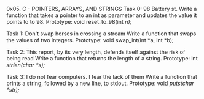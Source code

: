 0x05. C - POINTERS, ARRAYS, AND STRINGS
Task 0: 98 Battery st.
Write a function that takes a pointer to an int as parameter and updates the value it points to to 98.
Prototype: void reset_to_98(int *n);*

Task 1: Don't swap horses in crossing a stream
Write a function that swaps the values of two integers.
Prototype: void swap_int(int *a, int *b);

Task 2: This report, by its very length, defends itself against the risk of being read
Write a function that returns the length of a string.
Prototype: int _strlen(char *s);_

Task 3:  I do not fear computers. I fear the lack of them
Write a function that prints a string, followed by a new line, to stdout.
Prototype: void _puts(char *str);_


